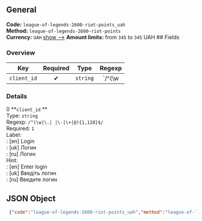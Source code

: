 ## General 
**Code:** `league-of-legends-2600-riot-points_uah`  
**Method:** `league-of-legends-2600-riot-points`  
**Currency:** `UAH` [show -->]() 
**Amount limits:** from `345`  to `345`  UAH ## Fields 
### Overview 
|Key|Required|Type|Regexp| 
|:---:|:---:|:---:|:---:| 
|`client_id` |✔ |`string` |`/^(\w|\.| |\-|\+|@){1,128}$/` | 
 
### Details 
0 **`client_id` **  
Type: `string`  
Regexp: `/^(\w|\.| |\-|\+|@){1,128}$/`  
Required: `1`  
Label:  
: [en] Login  
: [uk] Логин  
: [ru] Логин  
Hint:  
: [en] Enter login  
: [uk] Введіть логин  
: [ru] Введите логин  
## JSON Object 
```json
 {"code":"league-of-legends-2600-riot-points_uah","method":"league-of-legends-2600-riot-points","currency":"UAH","fields":[{"key":"client_id","type":"string","label":{"en":"Login","uk":"\u041b\u043e\u0433\u0438\u043d","ru":"\u041b\u043e\u0433\u0438\u043d"},"regexp":"\/^(\\w|\\.| |\\-|\\+|@){1,128}$\/","required":true,"position":1,"hint":{"en":"Enter login","uk":"\u0412\u0432\u0435\u0434\u0456\u0442\u044c \u043b\u043e\u0433\u0438\u043d","ru":"\u0412\u0432\u0435\u0434\u0438\u0442\u0435 \u043b\u043e\u0433\u0438\u043d"},"example":"Probe"}],"amount_min":345,"amount_max":345}```  
